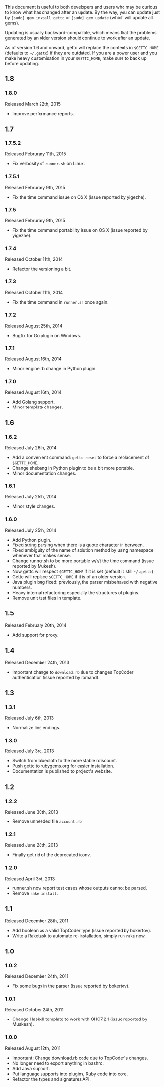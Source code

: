 This document is useful to both developers and users who may be curious to know 
what has changed after an update. By the way, you can update just by
`[sudo] gem install gettc` or `[sudo] gem update` (which will update all gems). 

Updating is usually backward-compatible, which means that the problems generated
by an older version should continue to work after an update.

As of version 1.6 and onward, gettc will replace the contents in `$GETTC_HOME`
(defaults to `~/.gettc`) if they are outdated. If you are a power user and you 
make heavy customisation in your `$GETTC_HOME`, make sure to back up before
updating.

## 1.8

### 1.8.0
Released March 22th, 2015
* Improve performance reports.

## 1.7

### 1.7.5.2
Released Februrary 11th, 2015
* Fix verbosity of `runner.sh` on Linux.

### 1.7.5.1
Released Februrary 9th, 2015
* Fix the time command issue on OS X (issue reported by yigezhe).

### 1.7.5
Released Februrary 9th, 2015
* Fix the time command portability issue on OS X (issue reported by yigezhe).

### 1.7.4
Released October 11th, 2014
* Refactor the versioning a bit.

### 1.7.3
Released October 11th, 2014
* Fix the time command in `runner.sh` once again.

### 1.7.2
Released August 25th, 2014
* Bugfix for Go plugin on Windows.

### 1.7.1
Released August 16th, 2014
* Minor engine.rb change in Python plugin.

### 1.7.0
Released August 16th, 2014
* Add Golang support.
* Minor template changes.

## 1.6

### 1.6.2
Released July 26th, 2014
* Add a convenient command: `gettc reset` to force a replacement of `$GETTC_HOME`.
* Change shebang in Python plugin to be a bit more portable.
* Minor documentation changes.

### 1.6.1
Released July 25th, 2014
* Minor style changes.

### 1.6.0
Released July 25th, 2014
* Add Python plugin.
* Fixed string parsing when there is a quote character in between.
* Fixed ambiguity of the name of solution method by using namespace whenever 
that makes sense.
* Change runner.sh to be more portable w/r/t the time command (issue reported by Mukesh).
* Now gettc will respect `$GETTC_HOME` if it is set (default is still `~/.gettc`)
* Gettc will replace `$GETTC_HOME` if it is of an older version.
* Java plugin bug fixed: previously, the parser misbehaved with negative numbers.
* Heavy internal refactoring especially the structures of plugins.
* Remove unit test files in template.

## 1.5
Released February 20th, 2014
* Add support for proxy.

## 1.4
Released December 24th, 2013
* Important change to `download.rb` due to changes TopCoder authentication (issue 
reported by romand).

## 1.3

### 1.3.1
Released July 6th, 2013
* Normalize line endings.

### 1.3.0
Released July 3rd, 2013
* Switch from bluecloth to the more stable rdiscount.
* Push gettc to rubygems.org for easier installation.
* Documentation is published to project's website.

## 1.2

### 1.2.2
Released June 30th, 2013
* Remove unneeded file `account.rb`.

### 1.2.1
Released June 28th, 2013
* Finally get rid of the deprecated iconv.

### 1.2.0
Released April 3rd, 2013
* runner.sh now report test cases whose outputs cannot be parsed.
* Remove `rake install`.

## 1.1
Released December 28th, 2011
* Add boolean as a valid TopCoder type (issue reported by bokertov).
* Write a Raketask to automate re-installation, simply run `rake` now.

## 1.0

### 1.0.2
Released December 24th, 2011
* Fix some bugs in the parser (issue reported by bokertov).

### 1.0.1
Released October 24th, 2011
* Change Haskell template to work with GHC7.2.1 (issue reported by Muskesh).

### 1.0.0
Released August 12th, 2011
* Important: Change download.rb code due to TopCoder's changes.
* No longer need to export anything in bashrc.
* Add Java support.
* Put language supports into plugins, Ruby code into core.
* Refactor the types and signatures API.

